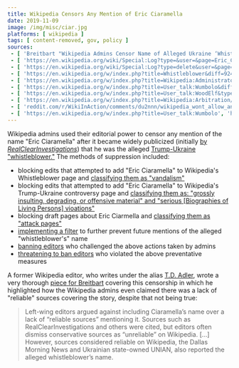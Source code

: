 ```yaml
---
title: Wikipedia Censors Any Mention of Eric Ciaramella
date: 2019-11-09
image: /img/misc/ciar.jpg
platforms: [ wikipedia ]
tags: [ content-removed, gov, policy ]
sources:
 - [ 'Breitbart "Wikipedia Admins Censor Name of Alleged Ukraine ‘Whistleblower’" by T.D. Adler (10 Nov 2019)', 'https://www.breitbart.com/tech/2019/11/10/wikipedia-admins-censor-name-of-alleged-ukraine-whistleblower/' ]
 - [ 'https://en.wikipedia.org/wiki/Special:Log?type=&user=&page=Eric_Ciaramella&wpdate=&tagfilter=&subtype=', 'https://archive.is/uBOk9' ]
 - [ 'https://en.wikipedia.org/wiki/Special:Log?type=delete&user=&page=Trump–Ukraine+scandal&wpdate=&tagfilter=&subtype=revision', 'https://archive.is/hM8su' ]
 - [ 'https://en.wikipedia.org/w/index.php?title=Whistleblower&diff=924038684&oldid=924027171', 'https://archive.is/VhNLc' ]
 - [ 'https://en.wikipedia.org/w/index.php?title=Wikipedia:Administrators''_noticeboard/Incidents&oldid=925441613#Filter', 'https://archive.is/WwOLr' ]
 - [ 'https://en.wikipedia.org/w/index.php?title=User_talk:Wumbolo&diff=925437987&oldid=925431012', 'https://archive.is/S6eVq' ]
 - [ 'https://en.wikipedia.org/w/index.php?title=User_talk:WoodElf&type=revision&diff=925364584&oldid=893441199', 'https://archive.is/vEsFR' ]
 - [ 'https://en.wikipedia.org/w/index.php?title=Wikipedia:Arbitration/Requests/Case&diff=925399016&oldid=925398271', 'https://archive.vn/br8fC' ]
 - [ 'reddit.com/r/WikiInAction/comments/du2nnn/wikipedia_wont_allow_anyone_to_talk_about_eric/', 'https://archive.is/7vUZW' ]
 - [ 'https://en.wikipedia.org/w/index.php?title=User_talk:Wumbolo', 'https://archive.is/kwahO' ]
---
```


Wikipedia admins used their editorial power to censor any mention of the name
"Eric Ciaramella" after it became widely publicized (initially [by
_RealClearInvestigations_](https://archive.is/CHS9W)) that he was the alleged
[Trump-Ukraine "whistleblower."](https://archive.is/hSJQi) The methods of
suppression included:

* blocking edits that attempted to add "Eric Ciaramella" to Wikipedia's Whistleblower page and [classifying them as "vandalism"](https://archive.is/VhNLc#selection-197.1-197.21)
* blocking edits that attempted to add "Eric Ciaramella" to Wikipedia's Trump-Ukraine controversy page and [classifying them as: "grossly insulting, degrading, or offensive material" and "serious \[Biographies of Living Persons\] vioations"](https://archive.is/hM8su#selection-407.1-557.12)
* blocking draft pages about Eric Ciarmella and [classifying them as "attack pages"](https://archive.is/uBOk9#selection-545.10-545.46)
* [implementing a filter](https://archive.is/WwOLr#selection-8155.0-8517.52) to further prevent future mentions of the alleged "whistleblower's" name
* [banning editors](https://archive.is/S6eVq#selection-541.0-553.1) who challenged the above actions taken by admins
* [threatening to ban editors](https://archive.is/vEsFR#selection-345.49-345.471) who violated the above preventative measures

A former Wikipedia editor, who writes under the alias [T.D.
Adler](https://www.breitbart.com/author/t-d-adler/), wrote a very thorough
[piece for
Breitbart](https://www.breitbart.com/tech/2019/11/10/wikipedia-admins-censor-name-of-alleged-ukraine-whistleblower/)
covering this censorship in which he highlighted how the Wikipedia admins even
claimed there was a lack of "reliable" sources covering the story, despite that
not being true:

> Left-wing editors argued against including Ciaramella’s name over a lack of
> “reliable sources” mentioning it. Sources such as RealClearInvestigations and
> others were cited, but editors often dismiss conservative sources as
> “unreliable” on Wikipedia. [...] However, sources considered reliable on
> Wikipedia, the Dallas Morning News and Ukrainian state-owned UNIAN, also
> reported the alleged whistleblower’s name.
